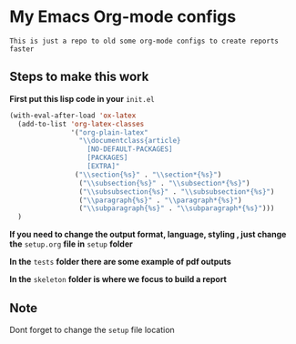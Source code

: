 # My Emacs Org-mode configs

`This is just a repo to old some org-mode configs to create reports faster`

## Steps to make this work

**First put this lisp code in your** `init.el`

```lisp
(with-eval-after-load 'ox-latex
  (add-to-list 'org-latex-classes
               '("org-plain-latex"
                 "\\documentclass{article}
                   [NO-DEFAULT-PACKAGES]
                   [PACKAGES]
                   [EXTRA]"
                ("\\section{%s}" . "\\section*{%s}")
                 ("\\subsection{%s}" . "\\subsection*{%s}")
                 ("\\subsubsection{%s}" . "\\subsubsection*{%s}")
                 ("\\paragraph{%s}" . "\\paragraph*{%s}")
                 ("\\subparagraph{%s}" . "\\subparagraph*{%s}")))
  )
```



**If you need to change the output format, language, styling , just change the** `setup.org` **file in** `setup` **folder**

**In the** `tests` **folder there are some example of pdf outputs**

**In the** `skeleton` **folder is where we focus to build a report**

## Note

Dont forget to change the `setup` file location
